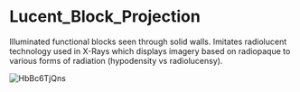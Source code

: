 # Lucent_Block_Projection
 Illuminated functional blocks seen through solid walls. Imitates radiolucent technology used in X-Rays which displays imagery based on radiopaque to various forms of radiation (hypodensity vs radiolucensy).

![HbBc6TjQns](https://user-images.githubusercontent.com/987794/187048410-ec72ef4b-1c16-4478-9033-b369acbd38b6.gif)
